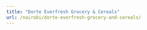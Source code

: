```yaml
---
title: "Dorte Everfresh Grocery & Cereals"
url: /nairobi/dorte-everfresh-grocery-and-cereals/
---
```

